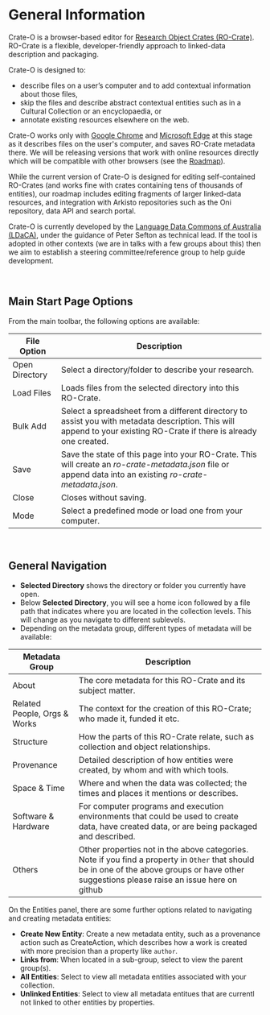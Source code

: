 # General Information

Crate-O is a browser-based editor for [Research Object Crates (RO-Crate)](https://www.researchobject.org/ro-crate). RO-Crate is a flexible, developer-friendly approach to linked-data description and packaging. 

Crate-O is designed to:
- describe files on a user’s computer and to add contextual information about those files,
- skip the files and describe abstract contextual entities such as in a Cultural Collection or an encyclopaedia, or
- annotate existing resources elsewhere on the web.

Crate-O works only with [Google Chrome](https://google.com/chrome) and [Microsoft Edge](https://microsoft.com/edge) at this stage as it describes files on the user's computer, and saves RO-Crate metadata there. We will be releasing versions that work with online resources directly which will be compatible with other browsers (see the [Roadmap](https://github.com/Language-Research-Technology/crate-o#roadmap--backlog)).

While the current version of Crate-O is designed for editing self-contained RO-Crates (and works fine with crates containing tens of thousands of entities), our roadmap includes editing fragments of larger linked-data resources, and integration with Arkisto repositories such as the Oni repository, data API and search portal.

Crate-O is currently developed by the [Language Data Commons of Australia (LDaCA)](https://www.ldaca.edu.au/), under the guidance of Peter Sefton as technical lead. If the tool is adopted in other contexts (we are in talks with a few groups about this) then we aim to establish a steering committee/reference group to help guide development.


<br>

## Main Start Page Options

From the main toolbar, the following options are available:

File Option | Description
--- | ---
Open Directory | Select a directory/folder to describe your research.
Load Files | Loads files from the selected directory into this RO-Crate.
Bulk Add | Select a spreadsheet from a different directory to assist you with metadata description. This will append to your existing RO-Crate if there is already one created.
Save | Save the state of this page into your RO-Crate. This will create an _ro-crate-metadata.json_ file or append data into an existing _ro-crate-metadata.json_.
Close | Closes without saving.
Mode | Select a predefined mode or load one from your computer.

<br>

## General Navigation

- __Selected Directory__ shows the directory or folder you currently have open.
- Below __Selected Directory__, you will see a home icon followed by a file path that indicates where you are located in the collection levels. This will change as you navigate to different sublevels.
- Depending on the metadata group, different types of metadata will be available:

Metadata Group | Description
--- | ---
About | The core metadata for this RO-Crate and its subject matter.
Related People, Orgs & Works | The context for the creation of this RO-Crate; who made it, funded it etc.
Structure | How the parts of this RO-Crate relate, such as collection and object relationships.
Provenance | Detailed description of how entities were created, by whom and with which tools.
Space & Time | Where and when the data was collected; the times and places it mentions or describes.
Software & Hardware | For computer programs and execution environments that could be used to create data, have created data, or are being packaged and described.
Others | Other properties not in the above categories. Note if you find a property in `Other` that should be in one of the above groups or have other suggestions please raise an issue here on github

On the Entities panel, there are some further options related to navigating and creating metadata entities:
- __Create New Entity__: Create a new metadata entity, such as a provenance action such as CreateAction, which describes how a work is created with more precision than a property like `author`.
- __Links from__: When located in a sub-group, select to view the parent group(s).
- __All Entities__: Select to view all metadata entities associated with your collection.
- __Unlinked Entities__: Select to view all metadata entitues that are currentl not linked to other entities by properties.
